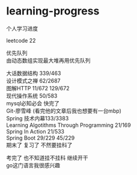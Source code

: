 # learning-progress
个人学习进度    

leetcode 22   



优先队列       
由动态数组实现最大堆再用优先队列      
 

大话数据结构 339/463      
设计模式之禅 62/2687  
图解HTTP 11/672  129/672    
现代操作系统 50/583  
mysql必知必会 快完了    
Git-廖雪峰  (看完他的文章后我也想要有一台mbp)  
Spring 技术内幕133/3383  
Learning Algotithms Through Programming  21/169    
Spring In Action 21/533  
Spring Boot 29/229 45/229  
期末了 复习了 不然要挂科了
  
考完了 也不知道挂不挂科 继续开干   
go这门语言我很感兴趣
